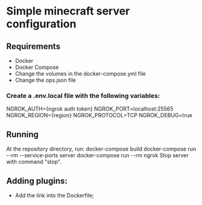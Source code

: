 # Simple minecraft server configuration

## Requirements
- Docker
- Docker Compose
- Change the volumes in the docker-compose.yml file
- Change the ops.json file

### Create a .env.local file with the following variables:
NGROK_AUTH={ngrok auth token}
NGROK_PORT=localhost:25565
NGROK_REGION={region}
NGROK_PROTOCOL=TCP
NGROK_DEBUG=true

## Running
At the repository directory, run:
docker-compose build
docker-compose run --rm --service-ports server
docker-compose run --rm ngrok
Stop server with command "stop".
## Adding plugins:
- Add the link into the Dockerfile;
